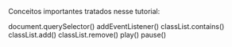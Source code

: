 

Conceitos importantes tratados nesse tutorial:

document.querySelector()
addEventListener()
classList.contains()
classList.add()
classList.remove()
play()
pause()
